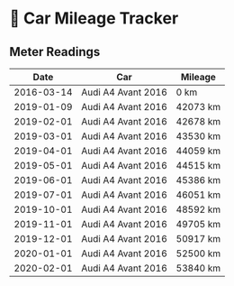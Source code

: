 # 🚗 Car Mileage Tracker

## Meter Readings

| Date | Car | Mileage |
| --- | --- | --- |
| 2016-03-14 | Audi A4 Avant 2016 | 0 km | 
| 2019-01-09 | Audi A4 Avant 2016 | 42073 km |
| 2019-02-01 | Audi A4 Avant 2016 | 42678 km |
| 2019-03-01 | Audi A4 Avant 2016 | 43530 km |
| 2019-04-01 | Audi A4 Avant 2016 | 44059 km |
| 2019-05-01 | Audi A4 Avant 2016 | 44515 km |
| 2019-06-01 | Audi A4 Avant 2016 | 45386 km |
| 2019-07-01 | Audi A4 Avant 2016 | 46051 km |
| 2019-10-01 | Audi A4 Avant 2016 | 48592 km |
| 2019-11-01 | Audi A4 Avant 2016 | 49705 km |
| 2019-12-01 | Audi A4 Avant 2016 | 50917 km |
| 2020-01-01 | Audi A4 Avant 2016 | 52500 km |
| 2020-02-01 | Audi A4 Avant 2016 | 53840 km |
